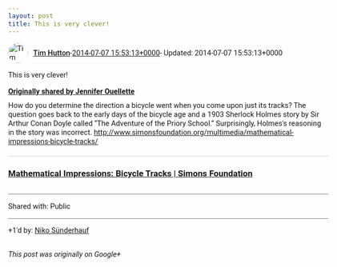 ```yaml
---
layout: post
title: This is very clever!
---
```


<html><head><meta charset="utf-8"><title>This is very clever!</title><style>body {font: 11pt Roboto, Arial, sans-serif; max-width: 640px; margin: 24px;}.author-photo {border-radius: 50%; margin-right: 10px; width: 40px;}.author {font-weight: 500;}.main-content {margin: 15px 0 15px;}.post-title {font-weight: bold;}.location {display: block; margin-top: 15px;}.location img {float: left; margin-right: 5px; width: 20px;}.media-link {display: inline-block; max-width: 100%; vertical-align: top;}.media-link p {margin-top: 5px; max-height: 4em; overflow: scroll;}.media {max-height: 100vh; max-width: 100%;}.video-placeholder {background: black; display: flex; height: 300px; max-width: 100%; width: 640px;}.play-icon {border-bottom: 30px solid transparent; border-left: 50px solid white; border-top: 30px solid transparent; color: white; margin: auto;}.album {max-height: 800px; overflow: scroll; width: calc(100vw - 48px);}.album .media-link {margin-right: 5px; max-width: 250px;}.album .media {max-height: 250px;}.link-embed {border-top: 1px solid lightgrey; display: block; margin-top: 20px;}.link-embed img {max-width: 100%;}.inline-link-embed {display: block;}.inline-link-embed img {vertical-align: middle;}.link-title {display: inline-block; font-size: medium; font-weight: 300; padding-left: 1em;}.reshare-attribution {display: block; font-weight: bold; margin-bottom: 10px;}.poll-image {margin-bottom: 5px; max-height: 300px; max-width: 500px;}.poll-choice {align-items: center; display: flex; margin-bottom: 5px; max-width: 500px;}.poll-choice-percentage {background-color: lightblue; height: 100%; left: 0; position: absolute; z-index: -1;}.poll-choice-selected {margin-right: 5px;}.poll-choice-results {border: 1px solid lightgray; border-radius: 5px; display: flex; line-height: 40px; overflow: hidden; padding: 0 8px; position: relative;}.poll-choice-results, .poll-choice-description {flex-grow: 1; margin-right: 10px;}.poll-choice-image {width: 100%;}.poll-choice-image, .poll-choice-image img {max-height: 40px; max-width: 100px;}.poll-choice-votes {max-height: 100px; overflow: auto;}.plus-entity-embed {color: black; display: block; text-decoration: none;}.plus-entity-embed-cover-photo {max-height: 300px; max-width: 100%;}.plus-entity-embed-info {padding: 0 1em 1em;}.plus-entity-embed-info h2 {font-weight: 500; margin: 10px 0;}.plus-entity-embed-info p {font-size: small; margin: 0;}.collection-owner-avatar {border-radius: 50%; border: 2px solid white; height: 40px; margin-top: -22px;}.visibility {padding: 1em 0; border-top: 1px solid grey;}.post-activity {padding: 1em 0; border-top: 1px solid grey;}.comments {border-top: 1px solid gray; padding-top: 1em;}.comment + .comment {margin-top: 1em;}.comment .media-link, .comment .inline-link-embed {margin-top: 5px;}</style></head><body><div style="margin-bottom:1em;"><div style="display:flex; align-items:center"><img class="author-photo" src="https://lh4.googleusercontent.com/-epo4ZZKNqEw/AAAAAAAAAAI/AAAAAAAAVSU/qu3LpcHEnoQ/s64-c/photo.jpg" alt="Tim Hutton"><a href="https://plus.google.com/+TimHutton" target="_blank" class="author">Tim Hutton</a> - <a target="_blank" href="https://plus.google.com/+TimHutton/posts/6nx3F1uV8c6">2014-07-07 15:53:13+0000</a><span> - Updated: 2014-07-07 15:53:13+0000</span></div><div class="main-content">This is very clever!</div><div><a target="_blank" href="https://plus.google.com/105473622219622697310/posts/JHBFBdK9pGR" class="reshare-attribution">Originally shared by Jennifer Ouellette</a>How do you determine the direction a bicycle went when you come upon just its tracks? The question goes back to the early days of the bicycle age and a 1903 Sherlock Holmes story by Sir Arthur Conan Doyle called “The Adventure of the Priory School.” Surprisingly, Holmes&#39;s reasoning in the story was incorrect. <a rel="nofollow" target="_blank" href="http://www.simonsfoundation.org/multimedia/mathematical-impressions-bicycle-tracks/" class="ot-anchor bidi_isolate" jslog="10929; track:click" dir="ltr">http://www.simonsfoundation.org/multimedia/mathematical-impressions-bicycle-tracks/</a><a href="http://www.simonsfoundation.org/multimedia/mathematical-impressions-bicycle-tracks" target="_blank" class="link-embed"><h3>Mathematical Impressions: Bicycle Tracks | Simons Foundation</h3><img src="http://www.simonsfoundation.org/wp-content/plugins/magic-fields-2/thirdparty/phpthumb/phpThumb.php?src=http://www.simonsfoundation.org/wp-content/uploads/2013/04/bicycletracks_thumb.jpg&amp;w=200&amp;h=200&amp;iar=1" alt=""></a></div></div><div class="visibility">Shared with: Public</div><div class="post-activity"><div class="plus-oners">+1'd by: <a href="https://plus.google.com/+NikoSünderhauf">Niko Sünderhauf</a></div></div></body></html>

<i>This post was originally on Google+</i>